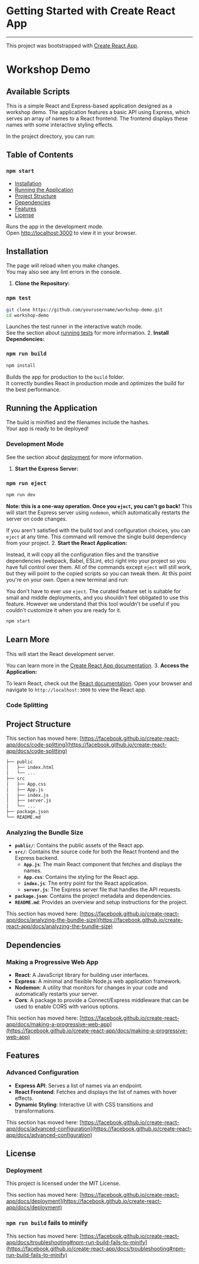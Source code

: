 # Getting Started with Create React App

---

This project was bootstrapped with [Create React App](https://github.com/facebook/create-react-app).

# Workshop Demo

## Available Scripts

This is a simple React and Express-based application designed as a workshop demo. The application features a basic API using Express, which serves an array of names to a React frontend. The frontend displays these names with some interactive styling effects.

In the project directory, you can run:

## Table of Contents

### `npm start`

- [Installation](#installation)
- [Running the Application](#running-the-application)
- [Project Structure](#project-structure)
- [Dependencies](#dependencies)
- [Features](#features)
- [License](#license)

Runs the app in the development mode.\
Open [http://localhost:3000](http://localhost:3000) to view it in your browser.

## Installation

The page will reload when you make changes.\
You may also see any lint errors in the console.

1. **Clone the Repository:**

### `npm test`

```bash
git clone https://github.com/yourusername/workshop-demo.git
cd workshop-demo
```

Launches the test runner in the interactive watch mode.\
See the section about [running tests](https://facebook.github.io/create-react-app/docs/running-tests) for more information. 2. **Install Dependencies:**

### `npm run build`

```bash
npm install
```

Builds the app for production to the `build` folder.\
It correctly bundles React in production mode and optimizes the build for the best performance.

## Running the Application

The build is minified and the filenames include the hashes.\
Your app is ready to be deployed!

### Development Mode

See the section about [deployment](https://facebook.github.io/create-react-app/docs/deployment) for more information.

1. **Start the Express Server:**

### `npm run eject`

```bash
npm run dev
```

**Note: this is a one-way operation. Once you `eject`, you can't go back!**
This will start the Express server using `nodemon`, which automatically restarts the server on code changes.

If you aren't satisfied with the build tool and configuration choices, you can `eject` at any time. This command will remove the single build dependency from your project. 2. **Start the React Application:**

Instead, it will copy all the configuration files and the transitive dependencies (webpack, Babel, ESLint, etc) right into your project so you have full control over them. All of the commands except `eject` will still work, but they will point to the copied scripts so you can tweak them. At this point you're on your own.
Open a new terminal and run:

You don't have to ever use `eject`. The curated feature set is suitable for small and middle deployments, and you shouldn't feel obligated to use this feature. However we understand that this tool wouldn't be useful if you couldn't customize it when you are ready for it.

```bash
npm start
```

## Learn More

This will start the React development server.

You can learn more in the [Create React App documentation](https://facebook.github.io/create-react-app/docs/getting-started). 3. **Access the Application:**

To learn React, check out the [React documentation](https://reactjs.org/).
Open your browser and navigate to `http://localhost:3000` to view the React app.

### Code Splitting

## Project Structure

This section has moved here: [https://facebook.github.io/create-react-app/docs/code-splitting](https://facebook.github.io/create-react-app/docs/code-splitting)

```bash
├── public
│   ├── index.html
│   └── ...
├── src
│   ├── App.css
│   ├── App.js
│   ├── index.js
│   ├── server.js
│   └── ...
├── package.json
└── README.md
```

### Analyzing the Bundle Size

- **`public/`**: Contains the public assets of the React app.
- **`src/`**: Contains the source code for both the React frontend and the Express backend.
  - **`App.js`**: The main React component that fetches and displays the names.
  - **`App.css`**: Contains the styling for the React app.
  - **`index.js`**: The entry point for the React application.
  - **`server.js`**: The Express server file that handles the API requests.
- **`package.json`**: Contains the project metadata and dependencies.
- **`README.md`**: Provides an overview and setup instructions for the project.

This section has moved here: [https://facebook.github.io/create-react-app/docs/analyzing-the-bundle-size](https://facebook.github.io/create-react-app/docs/analyzing-the-bundle-size)

## Dependencies

### Making a Progressive Web App

- **React**: A JavaScript library for building user interfaces.
- **Express**: A minimal and flexible Node.js web application framework.
- **Nodemon**: A utility that monitors for changes in your code and automatically restarts your server.
- **Cors**: A package to provide a Connect/Express middleware that can be used to enable CORS with various options.

This section has moved here: [https://facebook.github.io/create-react-app/docs/making-a-progressive-web-app](https://facebook.github.io/create-react-app/docs/making-a-progressive-web-app)

## Features

### Advanced Configuration

- **Express API**: Serves a list of names via an endpoint.
- **React Frontend**: Fetches and displays the list of names with hover effects.
- **Dynamic Styling**: Interactive UI with CSS transitions and transformations.

This section has moved here: [https://facebook.github.io/create-react-app/docs/advanced-configuration](https://facebook.github.io/create-react-app/docs/advanced-configuration)

## License

### Deployment

This project is licensed under the MIT License.

This section has moved here: [https://facebook.github.io/create-react-app/docs/deployment](https://facebook.github.io/create-react-app/docs/deployment)

### `npm run build` fails to minify

This section has moved here: [https://facebook.github.io/create-react-app/docs/troubleshooting#npm-run-build-fails-to-minify](https://facebook.github.io/create-react-app/docs/troubleshooting#npm-run-build-fails-to-minify)
